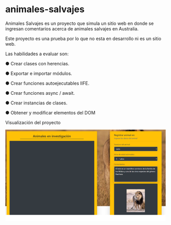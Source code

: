 # animales-salvajes
   
Animales Salvajes es un proyecto que simula un sitio web en donde se ingresan comentarios acerca de animales salvajes en Australia.

Este proyecto es una prueba por lo que no esta en desarrollo ni es un sitio web.

Las habilidades a evaluar son:

● Crear clases con herencias.

● Exportar e importar módulos.

● Crear funciones autoejecutables IIFE.

● Crear funciones async / await.

● Crear instancias de clases.

● Obtener y modificar elementos del DOM

Visualización del proyecto

![](https://github.com/aleyire/animales-salvajes/blob/main/assets/imgs/preview.png)
